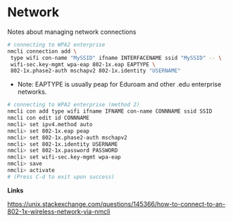 # Network

Notes about managing network connections  

```sh
# connecting to WPA2 enterprise
nmcli connection add \
 type wifi con-name "MySSID" ifname INTERFACENAME ssid "MySSID" -- \
 wifi-sec.key-mgmt wpa-eap 802-1x.eap EAPTYPE \
 802-1x.phase2-auth mschapv2 802-1x.identity "USERNAME"
```

* Note: EAPTYPE is usually peap for Eduroam and other .edu enterprise networks.


```sh
# connecting to WPA2 enterprise (method 2)
nmcli con add type wifi ifname IFNAME con-name CONNNAME ssid SSID
nmcli con edit id CONNNAME
nmcli> set ipv4.method auto
nmcli> set 802-1x.eap peap
nmcli> set 802-1x.phase2-auth mschapv2
nmcli> set 802-1x.identity USERNAME
nmcli> set 802-1x.password PASSWORD
nmcli> set wifi-sec.key-mgmt wpa-eap
nmcli> save
nmcli> activate
# (Press C-d to exit upon success)
```

**Links**  

https://unix.stackexchange.com/questions/145366/how-to-connect-to-an-802-1x-wireless-network-via-nmcli  

